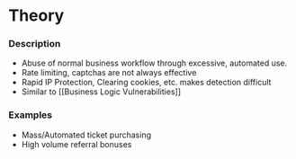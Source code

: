 # Theory
### Description
- Abuse of normal business workflow through excessive, automated use.
- Rate limiting, captchas are not always effective
- Rapid IP Protection, Clearing cookies, etc. makes detection difficult
- Similar to [[Business Logic Vulnerabilities]]

### Examples
- Mass/Automated ticket purchasing
- High volume referral bonuses